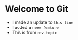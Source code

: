 # Welcome to Git

- I made an update to `this line`
- I added a `neew feature`
- This is from `dev-topic`